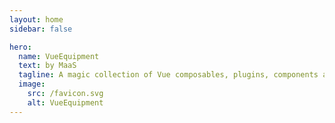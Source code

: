 ```yaml
---
layout: home
sidebar: false

hero:
  name: VueEquipment
  text: by MaaS
  tagline: A magic collection of Vue composables, plugins, components and directives
  image:
    src: /favicon.svg
    alt: VueEquipment
---
```

